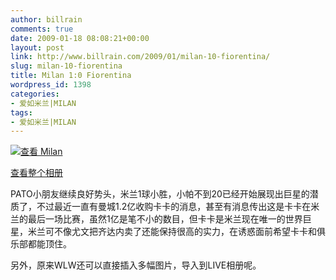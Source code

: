 ```yaml
---
author: billrain
comments: true
date: 2009-01-18 08:08:21+00:00
layout: post
link: http://www.billrain.com/2009/01/milan-10-fiorentina/
slug: milan-10-fiorentina
title: Milan 1:0 Fiorentina
wordpress_id: 1398
categories:
- 爱如米兰|MILAN
tags:
- 爱如米兰|MILAN
---
```


[![查看 Milan](http://www.billrain.com/wp-content/uploads/2009/01/inlinerepresentation48fd57bbd0b44c84bf8a4f4a7c11b94c.jpg)](http://cid-94f28302e1e83a20.skydrive.live.com/redir.aspx?page=browse&resid=94F28302E1E83A20!19017&ct=photos)

[查看整个相册](http://cid-94f28302e1e83a20.skydrive.live.com/redir.aspx?page=browse&resid=94F28302E1E83A20!19017&ct=photos)

 

PATO小朋友继续良好势头，米兰1球小胜，小帕不到20已经开始展现出巨星的潜质了，不过最近一直有曼城1.2亿收购卡卡的消息，甚至有消息传出这是卡卡在米兰的最后一场比赛，虽然1亿是笔不小的数目，但卡卡是米兰现在唯一的世界巨星，米兰可不像尤文把齐达内卖了还能保持很高的实力，在诱惑面前希望卡卡和俱乐部都能顶住。

 

另外，原来WLW还可以直接插入多幅图片，导入到LIVE相册呢。

